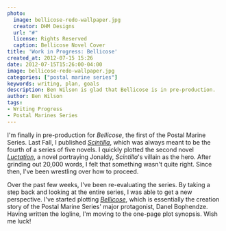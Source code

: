 ```yaml
---
photo:
  image: bellicose-redo-wallpaper.jpg
  creator: DHM Designs
  url: "#"
  license: Rights Reserved
  caption: Bellicose Novel Cover
title: 'Work in Progress: Bellicose'
created_at: 2012-07-15 15:26
date: 2012-07-15T15:26:00-04:00
image: bellicose-redo-wallpaper.jpg
categories: ["postal marine series"]
keywords: writing, plan, goals
description: Ben Wilson is glad that Bellicose is in pre-production.
author: Ben Wilson
tags:
- Writing Progress
- Postal Marines Series
---
```

I'm finally in pre-production for *Bellicose*, the first of the Postal Marine Series. Last Fall, I published *[Scintilla](/books/scintilla)*, which was always meant to be the fourth of a series of five novels. I quickly plotted the second novel *[Luctation](/books/luctation)*, a novel portraying Jonaldy, *Scintilla*'s villain as the hero. After grinding out 20,000 words, I felt that something wasn't quite right. Since then, I've been wrestling over how to proceed.

<!--more-->
Over the past few weeks, I've been re-evaluating the series. By taking a step back and looking at the entire series, I was able to get a new perspective. I've started plotting *[Bellicose](/books/bellicose)*, which is essentially the creation story of the Postal Marine Series' major protagonist, Danel Bophendze. Having written the logline, I'm moving to the one-page plot synopsis. Wish me luck!
